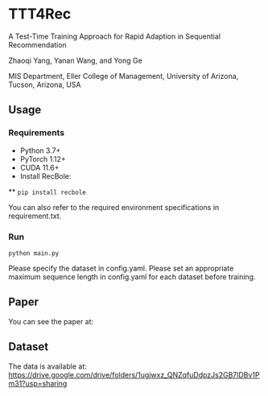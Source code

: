 # TTT4Rec
A Test-Time Training Approach for Rapid Adaption in Sequential Recommendation

Zhaoqi Yang, Yanan Wang, and Yong Ge

MIS Department, Eller College of Management, University of Arizona, Tucson, Arizona, USA

## Usage

### Requirements
* Python 3.7+
* PyTorch 1.12+
* CUDA 11.6+
* Install RecBole:

** 
`
 pip install recbole
`

You can also refer to the required environment specifications in requirement.txt.

### Run
`
python main.py
`

Please specify the dataset in config.yaml. Please set an appropriate maximum sequence length in config.yaml for each dataset before training.


## Paper
You can see the paper at:


## Dataset
The data is available at:
https://drive.google.com/drive/folders/1ugjwxz_QNZqfuDdpzJs2GB7lDBv1Pm31?usp=sharing
